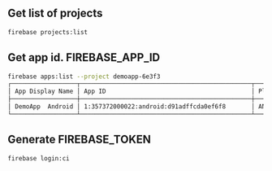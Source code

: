 ## Get list of projects
```sh
firebase projects:list
```

## Get app id. FIREBASE_APP_ID
```sh
firebase apps:list --project demoapp-6e3f3
┌──────────────────┬───────────────────────────────────────────────┬──────────┐
│ App Display Name │ App ID                                        │ Platform │
├──────────────────┼───────────────────────────────────────────────┼──────────┤
│ DemoApp  Android │ 1:357372000022:android:d91adffcda0ef6f8       │ ANDROID  │
└──────────────────┴───────────────────────────────────────────────┴──────────┘
```

## Generate FIREBASE_TOKEN
```
firebase login:ci
```
